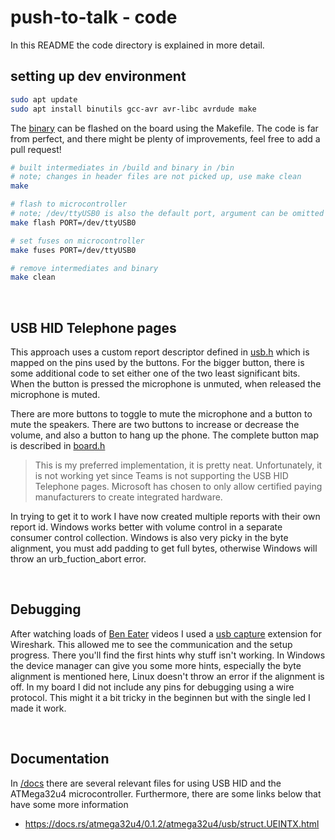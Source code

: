 # push-to-talk - code

In this README the code directory is explained in more detail. 

## setting up dev environment

```bash
sudo apt update
sudo apt install binutils gcc-avr avr-libc avrdude make
```

The [binary](https://github.com/martijncasteel/launchpad/tree/main/code/bin) can be flashed on the board using the Makefile. The code is far from perfect, and there might be plenty of improvements, feel free to add a pull request! 

```bash
# built intermediates in /build and binary in /bin
# note; changes in header files are not picked up, use make clean
make

# flash to microcontroller
# note; /dev/ttyUSB0 is also the default port, argument can be omitted
make flash PORT=/dev/ttyUSB0

# set fuses on microcontroller
make fuses PORT=/dev/ttyUSB0

# remove intermediates and binary
make clean
```

<br /><!-- spacing for header -->

## USB HID Telephone pages
This approach uses a custom report descriptor defined in [usb.h](/martijncasteel/launchpad/tree/main/code/include/usb.h) which is mapped on the pins used by the buttons. For the bigger button, there is some additional code to set either one of the two least significant bits. When the button is pressed the microphone is unmuted, when released the microphone is muted. 

There are more buttons to toggle to mute the microphone and a button to mute the speakers. There are two buttons to increase or decrease the volume, and also a button to hang up the phone. The complete button map is described in [board.h](/martijncasteel/launchpad/tree/main/code/include/board.h)

> This is my preferred implementation, it is pretty neat. Unfortunately, it is not working yet since Teams is not supporting the USB HID Telephone pages.
> Microsoft has chosen to only allow certified paying manufacturers to create integrated hardware.

In trying to get it to work I have now created multiple reports with their own report id. Windows works better with volume control in a separate consumer control collection. Windows is also very picky in the byte alignment, you must add padding to get full bytes, otherwise Windows will throw an urb_fuction_abort error.

<br /><!-- spacing for header -->

## Debugging
After watching loads of [Ben Eater](https://www.youtube.com/watch?v=2lPzTU-3ONI) videos I used a [usb capture](https://wiki.wireshark.org/CaptureSetup/USB) extension for Wireshark. This allowed me to see the communication and the setup progress. There you'll find the first hints why stuff isn't working. In Windows the device manager can give you some more hints, especially the byte alignment is mentioned here, Linux doesn't throw an error if the alignment is off. In my board I did not include any pins for debugging using a wire protocol. This might it a bit tricky in the beginnen but with the single led I made it work.

<br /><!-- spacing for header -->

## Documentation
In [/docs](/martijncasteel/launchpad/tree/main/code/docs) there are several relevant files for using USB HID and the ATMega32u4 microcontroller. Furthermore, there are some links below that have some more information
* https://docs.rs/atmega32u4/0.1.2/atmega32u4/usb/struct.UEINTX.html